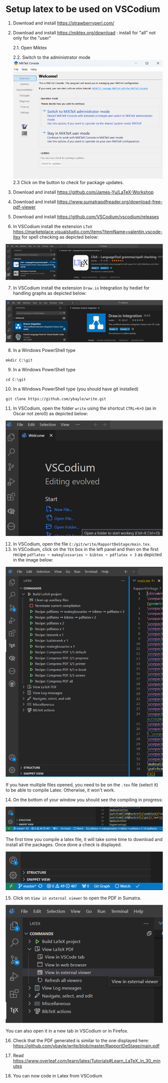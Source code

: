 # Setup latex to be used on VSCodium

1. Download and install https://strawberryperl.com/
2. Download and install https://miktex.org/download : install for "all" not only for the "user"

    2.1. Open Miktex

    2.2. Switch to the administrator mode
    ![Alt text](img/install/miktex.png)
    2.3 Click on the button to check for package updates.
3. Download and install https://github.com/James-Yu/LaTeX-Workshop
4. Download and install https://www.sumatrapdfreader.org/download-free-pdf-viewer
5. Download and install https://github.com/VSCodium/vscodium/releases
6. In VSCodium install the extension `LTeX` https://marketplace.visualstudio.com/items?itemName=valentjn.vscode-ltex for spell checking as depicted below:

![Alt text](img/install/image1.png)

7. In VSCodium install the extension `Draw.io` Integration by hediet for handling graphs as depicted below:

![Alt text](img/install/image2.png)

8. In a Windows PowerShell type

`mkdir C:\git`

9. In a Windows PowerShell type

`cd C:\git`

10. In a Windows PowerShell type (you should have git installed)

`git clone https://github.com/ybayle/write.git`

11. In VSCodium, open the folder `write` using the shortcut `CTRL+K+O` (as in Oscar not zero0) as depicted below:

![Alt text](img/install/image3.png)

12. In VSCodium, open the file `C:/git/write/RapportDeStage/main.tex`.
13. In VSCodium, click on the `TEX` box in the left panel and then on the first recipe `pdflatex ➞ makeglossaries ➞ bibtex ➞ pdflatex × 3` as depicted in the image below:

![Alt text](img/install/image4.png)

If you have multiple files opened, you need to be on the `.tex` file (select it) to be able to compile Latex. Otherwise, it won't work.

14. On the bottom of your window you should see the compiling in progress:

![Alt text](img/install/image5.png)

The first time you compile a latex file, it will take some time to download and install all the packages.
Once done a check is displayed.

![Alt text](img/install/image6.png)

15. Click on `View in external viewer` to open the PDF in Sumatra.

![Alt text](img/install/image7.png)

You can also open it in a new tab in VSCodium or in Firefox.

16. Check that the PDF generated is similar to the one displayed here: https://github.com/ybayle/write/blob/master/RapportDeStage/main.pdf

17. Read https://www.overleaf.com/learn/latex/Tutorials#Learn_LaTeX_in_30_minutes

18. You can now code in Latex from VSCodium
